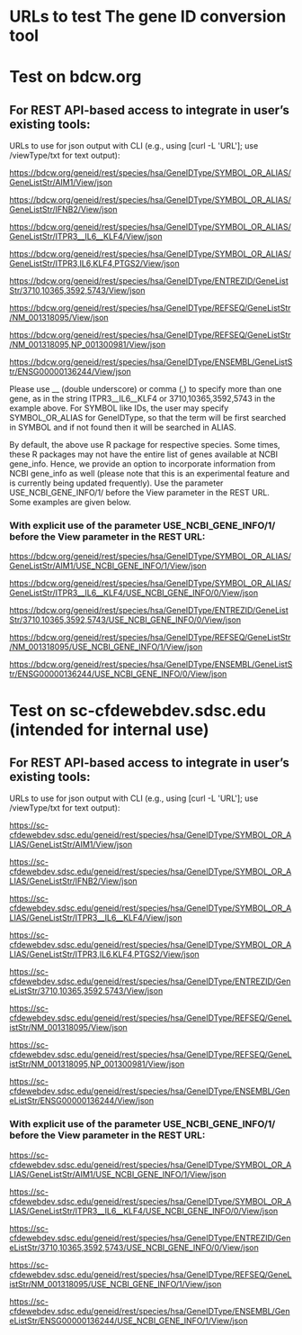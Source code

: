 # URLs to test The gene ID conversion tool

# Test on bdcw.org

## For REST API-based access to integrate in user’s existing tools:

URLs to use for json output with CLI (e.g., using [curl -L 'URL']; use /viewType/txt for text output):

https://bdcw.org/geneid/rest/species/hsa/GeneIDType/SYMBOL_OR_ALIAS/GeneListStr/AIM1/View/json

https://bdcw.org/geneid/rest/species/hsa/GeneIDType/SYMBOL_OR_ALIAS/GeneListStr/IFNB2/View/json

https://bdcw.org/geneid/rest/species/hsa/GeneIDType/SYMBOL_OR_ALIAS/GeneListStr/ITPR3__IL6__KLF4/View/json

https://bdcw.org/geneid/rest/species/hsa/GeneIDType/SYMBOL_OR_ALIAS/GeneListStr/ITPR3,IL6,KLF4,PTGS2/View/json

https://bdcw.org/geneid/rest/species/hsa/GeneIDType/ENTREZID/GeneListStr/3710,10365,3592,5743/View/json

https://bdcw.org/geneid/rest/species/hsa/GeneIDType/REFSEQ/GeneListStr/NM_001318095/View/json

https://bdcw.org/geneid/rest/species/hsa/GeneIDType/REFSEQ/GeneListStr/NM_001318095,NP_001300981/View/json

https://bdcw.org/geneid/rest/species/hsa/GeneIDType/ENSEMBL/GeneListStr/ENSG00000136244/View/json

Please use __ (double underscore) or comma (,) to specify more than one gene, as in the string ITPR3__IL6__KLF4 or 3710,10365,3592,5743 in the example above. For SYMBOL like IDs, the user may specify  SYMBOL_OR_ALIAS for GeneIDType, so that the term will be first searched in SYMBOL and if not found then it will be searched in ALIAS.

By default, the above use R package for respective species. Some times, these R packages may not have the entire list of genes available at NCBI gene_info. Hence, we provide an option to incorporate information from NCBI gene_info as well (please note that this is an experimental feature and is currently being updated frequently). Use the parameter USE_NCBI_GENE_INFO/1/ before the View parameter in the REST URL. Some examples are given below.

### With explicit use of the parameter USE_NCBI_GENE_INFO/1/ before the View parameter in the REST URL:

https://bdcw.org/geneid/rest/species/hsa/GeneIDType/SYMBOL_OR_ALIAS/GeneListStr/AIM1/USE_NCBI_GENE_INFO/1/View/json

https://bdcw.org/geneid/rest/species/hsa/GeneIDType/SYMBOL_OR_ALIAS/GeneListStr/ITPR3__IL6__KLF4/USE_NCBI_GENE_INFO/0/View/json

https://bdcw.org/geneid/rest/species/hsa/GeneIDType/ENTREZID/GeneListStr/3710,10365,3592,5743/USE_NCBI_GENE_INFO/0/View/json

https://bdcw.org/geneid/rest/species/hsa/GeneIDType/REFSEQ/GeneListStr/NM_001318095/USE_NCBI_GENE_INFO/1/View/json

https://bdcw.org/geneid/rest/species/hsa/GeneIDType/ENSEMBL/GeneListStr/ENSG00000136244/USE_NCBI_GENE_INFO/0/View/json

# Test on sc-cfdewebdev.sdsc.edu (intended for internal use)

## For REST API-based access to integrate in user’s existing tools:

URLs to use for json output with CLI (e.g., using [curl -L 'URL']; use /viewType/txt for text output):

https://sc-cfdewebdev.sdsc.edu/geneid/rest/species/hsa/GeneIDType/SYMBOL_OR_ALIAS/GeneListStr/AIM1/View/json

https://sc-cfdewebdev.sdsc.edu/geneid/rest/species/hsa/GeneIDType/SYMBOL_OR_ALIAS/GeneListStr/IFNB2/View/json

https://sc-cfdewebdev.sdsc.edu/geneid/rest/species/hsa/GeneIDType/SYMBOL_OR_ALIAS/GeneListStr/ITPR3__IL6__KLF4/View/json

https://sc-cfdewebdev.sdsc.edu/geneid/rest/species/hsa/GeneIDType/SYMBOL_OR_ALIAS/GeneListStr/ITPR3,IL6,KLF4,PTGS2/View/json

https://sc-cfdewebdev.sdsc.edu/geneid/rest/species/hsa/GeneIDType/ENTREZID/GeneListStr/3710,10365,3592,5743/View/json

https://sc-cfdewebdev.sdsc.edu/geneid/rest/species/hsa/GeneIDType/REFSEQ/GeneListStr/NM_001318095/View/json

https://sc-cfdewebdev.sdsc.edu/geneid/rest/species/hsa/GeneIDType/REFSEQ/GeneListStr/NM_001318095,NP_001300981/View/json

https://sc-cfdewebdev.sdsc.edu/geneid/rest/species/hsa/GeneIDType/ENSEMBL/GeneListStr/ENSG00000136244/View/json

### With explicit use of the parameter USE_NCBI_GENE_INFO/1/ before the View parameter in the REST URL:

https://sc-cfdewebdev.sdsc.edu/geneid/rest/species/hsa/GeneIDType/SYMBOL_OR_ALIAS/GeneListStr/AIM1/USE_NCBI_GENE_INFO/1/View/json

https://sc-cfdewebdev.sdsc.edu/geneid/rest/species/hsa/GeneIDType/SYMBOL_OR_ALIAS/GeneListStr/ITPR3__IL6__KLF4/USE_NCBI_GENE_INFO/0/View/json

https://sc-cfdewebdev.sdsc.edu/geneid/rest/species/hsa/GeneIDType/ENTREZID/GeneListStr/3710,10365,3592,5743/USE_NCBI_GENE_INFO/0/View/json

https://sc-cfdewebdev.sdsc.edu/geneid/rest/species/hsa/GeneIDType/REFSEQ/GeneListStr/NM_001318095/USE_NCBI_GENE_INFO/1/View/json

https://sc-cfdewebdev.sdsc.edu/geneid/rest/species/hsa/GeneIDType/ENSEMBL/GeneListStr/ENSG00000136244/USE_NCBI_GENE_INFO/1/View/json

